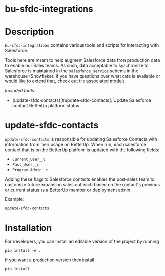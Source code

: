 # bu-sfdc-integrations

# Description

`bu-sfdc-integrations` contains various tools and scripts for
interacting with Salesforce.

Tools here are meant to help augment Salesforce data from production data to enable
our Sales teams. As such, data acceptable to synchronize to Salesforce is maintained in the
`salesforce_service` schema in the warehouse (Snowflake). If you have questions over what data
is available or would like to extend that, check out the [associated models](../../warehouse/models/services/salesforce).


*Included tools*
* (update-sfdc-contacts)[#update-sfdc-contacts]: Update Salesforce contact BetterUp platform status.


# update-sfdc-contacts

`update-sfdc-contacts` is responsible for updating Salesforce Contacts with information from
their usage on BetterUp. When run, each salesforce contact that is on the BetterUp platform is updated
with the following fields:
- `Current_User__c`
- `Past_User__c`
- `Program_Admin__c`

Adding these flags to Salesforce contacts enables the post-sales team to customize future expansion sales outreach based on the contact's previous or current status as a BetterUp member or deployment admin.

Example:
```
update-sfdc-contacts
```

# Installation

For developers, you can install an editable version of the project by running

```
pip install -e .
```

If you want a production version then install

```
pip install .
```


